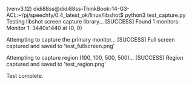 (venv3.12) didi88ss@didi88ss-ThinkBook-14-G3-ACL:~/pj/speechfy/0.4_latest_ok/linux/libshot$ python3 test_capture.py
Testing libshot screen capture library...
[SUCCESS] Found 1 monitors:
  Monitor 1: 3440x1440 at (0, 0)

Attempting to capture the primary monitor...
[SUCCESS] Full screen captured and saved to 'test_fullscreen.png'

Attempting to capture region (100, 100, 500, 500)...
[SUCCESS] Region captured and saved to 'test_region.png'

Test complete.

